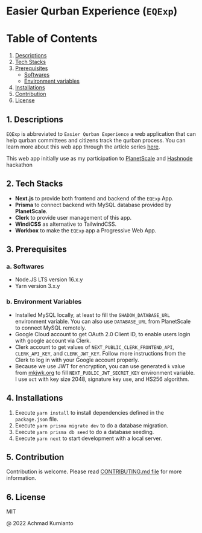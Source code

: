 # Easier Qurban Experience (`EQExp`)

# Table of Contents
1. [Descriptions](#1-descriptions)
2. [Tech Stacks](#2-tech-stacks)
3. [Prerequisites](#3-prerequisites)
    - [Softwares](#a-softwares)
    - [Environment variables](#b-environment-variables)
4. [Installations](#4-installations)
5. [Contribution](#5-contribution)
6. [License](#6-license)

## 1. Descriptions
`EQExp` is abbreviated to `Easier Qurban Experience` a web application that can help qurban committees and citizens track the qurban process. You can learn more about this web app through the article series [here](https://blogs.achmadk.dev/series/hackathon-intl-july-2022).  

This web app initially use as my participation to [PlanetScale](https://planetscale.com/?utm_source=hashnode&utm_medium=hackathon&utm_campaign=announcement_article) and [Hashnode](https://hashnode.com/?source=planetscale_hackathon_announcement) hackathon

## 2. Tech Stacks
- **Next.js** to provide both frontend and backend of the `EQExp` App.
- **Prisma** to connect backend with MySQL database provided by **PlanetScale**.
- **Clerk** to provide user management of this app.
- **WindiCSS** as alternative to TailwindCSS.
- **Workbox** to make the `EQExp` app a Progressive Web App.

## 3. Prerequisites
### a. Softwares
- Node.JS LTS version 16.x.y
- Yarn version 3.x.y
### b. Environment Variables
- Installed MySQL locally, at least to fill the `SHADOW_DATABASE_URL` environment variable. You can also use `DATABASE_URL` from PlanetScale to connect MySQL remotely.
- Google Cloud account to get OAuth 2.0 Client ID, to enable users login with google account via Clerk.
- Clerk account to get values of `NEXT_PUBLIC_CLERK_FRONTEND_API`, `CLERK_API_KEY`, and `CLERK_JWT_KEY`. Follow more instructions from the Clerk to log in with your Google account properly.
- Because we use JWT for encryption, you can use generated `k` value from [mkjwk.org](https://mkjwk.org) to fill `NEXT_PUBLIC_JWT_SECRET_KEY` environment variable. I use `oct` with key size 2048, signature key use, and HS256 algorithm.

## 4. Installations
1. Execute `yarn install` to install dependencies defined in the `package.json` file.
2. Execute `yarn prisma migrate dev` to do a database migration.
3. Execute `yarn prisma db seed` to do a database seeding.
4. Execute `yarn next` to start development with a local server.

## 5. Contribution
Contribution is welcome. Please read [CONTRIBUTING.md file](CONTRIBUTING.md) for more information.

## 6. License
MIT

@ 2022 Achmad Kurnianto
